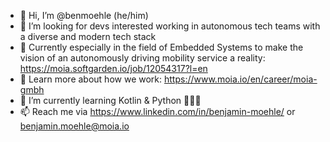- 👋 Hi, I’m @benmoehle (he/him)
- 👀 I’m looking for devs interested working in autonomous tech teams with a diverse and modern tech stack
- 🚐 Currently especially in the field of Embedded Systems to make the vision of an autonomously driving mobility service a reality: https://moia.softgarden.io/job/12054317?l=en
- 🌈 Learn more about how we work: https://www.moia.io/en/career/moia-gmbh
- 🌱 I’m currently learning Kotlin & Python 👨🏼‍🎓 
- 📫 Reach me via https://www.linkedin.com/in/benjamin-moehle/ or benjamin.moehle@moia.io
